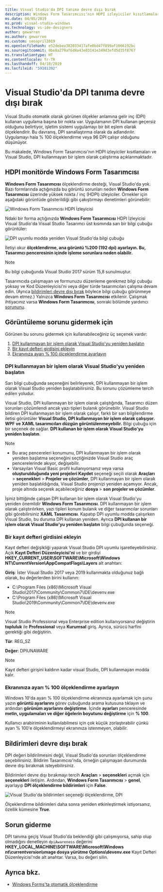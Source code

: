 ```yaml
---
title: Visual Studio'da DPI tanıma devre dışı bırak
description: Windows Form Tasarımcısı'nın HDPI izleyiciler kısıtlamaları ve Visual Studio, DPI kullanmayan bir işlem olarak çalıştırmak nasıl ele alır.
ms.date: 04/05/2019
ms.prod: visual-studio-windows
ms.technology: vs-ide-designers
author: gewarren
ms.author: gewarren
ms.custom: seoapril2019
ms.openlocfilehash: e52debea382033417afe0bd47f899af1666192bc
ms.sourcegitcommit: 0be8a279af6d8a43e03141e349d3efd5d35f8767
ms.translationtype: HT
ms.contentlocale: tr-TR
ms.lasthandoff: 04/18/2019
ms.locfileid: "59181392"
---
```

# <a name="disable-dpi-awareness-in-visual-studio"></a>Visual Studio'da DPI tanıma devre dışı bırak

Visual Studio otomatik olarak görünen ölçekler anlamına gelir inç (DPI) kullanan uygulama başına bir nokta var. Uygulamanın DPI kullanan geçersiz olduğunu belirtiyor, işletim sistemi uygulamayı bir bit eşlem olarak ölçeklendirir. Bu davranış, DPI sanallaştırma olarak da adlandırılır. Uygulamayı hala % 100 ölçeklendirme veya 96 DPI çalışır olduğunu düşünüyor.

Bu makalede, Windows Form Tasarımcısı'nın HDPI izleyiciler kısıtlamaları ve Visual Studio, DPI kullanmayan bir işlem olarak çalıştırma açıklanmaktadır.

## <a name="windows-forms-designer-on-hdpi-monitors"></a>HDPI monitörde Windows Form Tasarımcısı

**Windows Form Tasarımcısı** ölçeklendirme desteği, Visual Studio'da yok. Bazı formlarında açtığınızda bu görüntü sorunları neden **Windows Form Tasarımcısı** üzerinde yüksek nokta / inç (HDPI) izleyiciler. Örnekler için aşağıdaki görüntüde gösterildiği gibi çakıştırmayı denetimleri görünebilir:

![Windows Form Tasarımcısı HDPI İzleyicisi](./media/disable-dpi-awareness-visual-studio/win-forms-designer-hdpi.png)

Ndaki bir forma açtığınızda **Windows Form Tasarımcısı** HDPI İzleyicisi Visual Studio'da Visual Studio Tasarımcı üst kısmında sarı bir bilgi çubuğu görüntüler:

![DPI uyumlu modda yeniden Visual Studio'da bilgi çubuğu](./media/disable-dpi-awareness-visual-studio/scaling-gold-bar.png)

İletiyi okur **ölçeklendirme, ana görüntü %200 (192 dpi) ayarlayın. Bu, Tasarımcı penceresinin içinde işleme sorunlara neden olabilir.**

> [!NOTE]
> Bu bilgi çubuğunda Visual Studio 2017 sürüm 15,8 sunulmuştur.

Tasarımcıda çalışmayan ve formunuzu düzenleme gerekmez bilgi çubuğu yoksay ve Kod Düzenleyicisi'ni veya diğer türde tasarımcıları çalışma devam edin. (Ayrıca [bildirimleri devre dışı bırak](#disable-notifications) böylece bilgi çubuğu görünmeye devam etmez.) Yalnızca **Windows Form Tasarımcısı** etkilenir. Çalışmak ihtiyacınız varsa **Windows Form Tasarımcısı**, sonraki bölümde yardımcı [sorununu](#to-resolve-the-display-problem).

## <a name="to-resolve-the-display-problem"></a>Görüntüleme sorunu gidermek için

Görünen bu sorunu gidermek için kullanabileceğiniz üç seçenek vardır:

1. [DPI kullanmayan bir işlem olarak Visual Studio'yu yeniden başlatın](#restart-visual-studio-as-a-dpi-unaware-process)
2. [Bir kayıt defteri girdisini ekleyin](#add-a-registry-entry)
3. [Ekranınıza ayarı % 100 ölçeklendirme ayarlayın](#set-your-display-scaling-setting-to-100)

### <a name="restart-visual-studio-as-a-dpi-unaware-process"></a>DPI kullanmayan bir işlem olarak Visual Studio'yu yeniden başlatın

Sarı bilgi çubuğunda seçeneğini belirleyerek, DPI kullanmayan bir işlem olarak Visual Studio yeniden başlatabilirsiniz. Bu sorunu çözümleme tercih edilen yoludur.

Visual Studio, DPI kullanmayan bir işlem olarak çalıştığında, Tasarımcı düzen sorunları çözümlendi ancak yazı tipleri bulanık görünebilir. Visual Studio bildiren DPI kullanmayan bir işlem olarak çalışır, farklı bir sarı bilgilendirme iletisi görüntüler **Visual Studio, DPI kullanmayan bir işlem olarak çalışıyor. WPF ve XAML tasarımcıları düzgün görüntülenmeyebilir.** Bilgi çubuğu için bir seçenek de sağlar. **DPI kullanan bir işlem olarak Visual Studio'yu yeniden başlatın**.

> [!NOTE]
> - Bu araç pencereleri konumunu, DPI kullanmayan bir işlem olarak yeniden başlatma seçeneğini seçtiğinizde Visual Studio araç pencerelerinde akıyor, değişebilir.
> - Varsayılan Visual Basic profil kullanıyorsanız veya varsa **oluşturulduğunda yeni projeleri Kaydet** seçeneği seçili olarak **Araçları** > **seçenekleri**  >  **Projeler ve çözümler**, DPI kullanmayan bir işlem olarak yeniden başlatıldığında, Visual Studio projenizi yeniden açamıyor. Ancak, proje altında seçerek açabileceğiniz **dosya** > **son projeler ve çözümler**.

İşiniz bittiğinde çalışan DPI kullanan bir işlem olarak Visual Studio'yu yeniden önemlidir **Windows Form Tasarımcısı**. DPI kullanmayan bir işlem olarak çalıştırılırken, yazı tipleri konum bulanık ve diğer tasarımcılar sorunları gibi görebilirsiniz **XAML Tasarımcısı**. Kapatıp DPI uyumlu modda çalışırken Visual Studio, bu duruma DPI kullanan yeniden. Ayrıca **DPI kullanan bir işlem olarak Visual Studio'yu yeniden başlatın** bilgi çubuğunda seçeneği.

### <a name="add-a-registry-entry"></a>Bir kayıt defteri girdisini ekleyin

Kayıt defteri değişikliği yaparak Visual Studio DPI uyumlu işaretleyebilirsiniz. Açık **Kayıt Defteri Düzenleyicisi'ni** ve bir girdiyi **HKEY_CURRENT_USER\SOFTWARE\Microsoft\Windows NT\CurrentVersion\AppCompatFlags\Layers** alt anahtarı:

**Giriş**: İster Visual Studio 2017 veya 2019 kullanmakta olduğunuz bağlı olarak, bu değerlerden birini kullanın:

- C:\Program Files (x86)\Microsoft Visual Studio\2017\Community\Common7\IDE\devenv.exe
- C:\Program Files (x86)\Microsoft Visual Studio\2019\Community\Common7\IDE\devenv.exe

> [!NOTE]
> Visual Studio Professional veya Enterprise edition kullanıyorsanız değiştirin **topluluk** ile **Professional** veya **Kurumsal** giriş. Ayrıca, sürücü harfini gerektiği gibi değiştirin.

**Tür**: REG_SZ

**Değer**: DPIUNAWARE

> [!NOTE]
> Kayıt defteri girişini kaldırın kadar visual Studio, DPI kullanmayan modda kalır.

### <a name="set-your-display-scaling-setting-to-100"></a>Ekranınıza ayarı % 100 ölçeklendirme ayarlayın

Windows 10'da ayarı % 100 ölçeklendirme ekranınıza ayarlamak için şunu yazın **görüntü ayarlarını** görev çubuğunda arama kutusuna tıklayın ve ardından **görünüm ayarlarını değiştirme**. İçinde **ayarları** penceresinde **metin, uygulamaları ve diğer öğelerin boyutunu değiştirme** için **% 100**.

Kullanıcı arabiriminin kullanılabilmesi için çok küçük zorlaştırabilir çünkü ayarı % 100'e ölçeklendirmeyi ekranınıza istenmeyen, olabilir.

## <a name="disable-notifications"></a>Bildirimleri devre dışı bırak

DPI değeri bildirilmesini değil, Visual Studio'da sorunları ölçeklendirme seçebilirsiniz. Bildirim Tasarımcısı'nda, örneğin çalışmayan durumunda devre dışı bırakmak isteyebilirsiniz.

Bildirimleri devre dışı bırakmayı tercih **Araçları** > **seçenekleri** açmak için **seçenekleri** iletişim. Ardından, **Windows Form Tasarımcısı** > **genel**, ayarlayıp **DPI ölçeklendirme bildirimleri** için **False**.

![Visual Studio'da bildirimleri seçeneği ölçeklendirme, DPI](./media/disable-dpi-awareness-visual-studio/notifications-option.png)

Ölçeklendirme bildirimleri daha sonra yeniden etkinleştirmek istiyorsanız, özellik kümesine **True**.

## <a name="troubleshoot"></a>Sorun giderme

DPI tanıma geçiş Visual Studio'da beklendiği gibi çalışmıyorsa, sahip olup olmadığını denetleyin `dpiAwareness` değerini **HKEY_LOCAL_MACHINE\SOFTWARE\Microsoft\Windows nt\currentversion\ımage dosya yürütme Options\devenv.exe**  Kayıt Defteri Düzenleyicisi'nde alt anahtar. Varsa, bu değeri silin.

## <a name="see-also"></a>Ayrıca bkz.

- [Windows Forms'ta otomatik ölçeklendirme](automatic-scaling-in-windows-forms.md)
